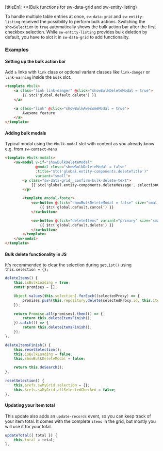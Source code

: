 [titleEn]: <>(Bulk functions for sw-data-grid and sw-entity-listing)

To handle multiple table entries at once, `sw-data-grid` and `sw-entity-listing` received the possibility to perform
bulk actions. Switching the `showSelection` to `true` automatically shows the bulk action bar after the first checkbox
selection. While `sw-entity-listing` provides bulk deletion by default, you have to slot it in `sw-data-grid` to add
functionality.

### Examples

#### Setting up the bulk action bar

Add `a` links with `link` class or optional variant classes like `link-danger` or `link-warning` inside the `bulk` slot.

```html
<template #bulk>
    <a class="link link-danger" @click="showBulkDeleteModal = true">
        {{ $tc('global.default.delete') }}
    </a>

    <a class="link" @click="showBulkAwesomeModal = true">
        Awesome feature
    </a>
</template>
```

#### Adding bulk modals

Typical modal using the `#bulk-modal` slot with content as you already know e.g. from `sw-context-menu`

```html
<template #bulk-modals>
    <sw-modal v-if="showBulkDeleteModal"
              @modal-close="showBulkDeleteModal = false"
              :title="$tc('global.entity-components.deleteTitle')"
              variant="small">
        <p class="sw-data-grid__confirm-bulk-delete-text">
            {{ $tc('global.entity-components.deleteMessage', selectionCount, { count: selectionCount }) }}
        </p>

        <template #modal-footer>
            <sw-button @click="showBulkDeleteModal = false" size="small">
                {{ $tc('global.default.cancel') }}
            </sw-button>

            <sw-button @click="deleteItems" variant="primary" size="small" :isLoading="isBulkLoading">
                {{ $tc('global.default.delete') }}
            </sw-button>
        </template>
    </sw-modal>
</template>
```

#### Bulk delete functionality in JS

It's recommended to clear the selection during `getList()` using `this.selection = {};`

```js
deleteItems() {
    this.isBulkLoading = true;
    const promises = [];

    Object.values(this.selection).forEach((selectedProxy) => {
        promises.push(this.repository.delete(selectedProxy.id, this.items.context));
    });

    return Promise.all(promises).then(() => {
        return this.deleteItemsFinish();
    }).catch(() => {
        return this.deleteItemsFinish();
    });
},

deleteItemsFinish() {
    this.resetSelection();
    this.isBulkLoading = false;
    this.showBulkDeleteModal = false;

    return this.doSearch();
},

resetSelection() {
    this.$refs.swMyGrid.selection = {};
    this.$refs.swMyGrid.allSelectedChecked = false;
},
```

#### Updating your item total

This update also adds an `update-records` event, so you can keep track of your item total. It comes with the complete
`items` in the grid, but mostly you will use it for your total.

```js
updateTotal({ total }) {
    this.total = total;
},
```
